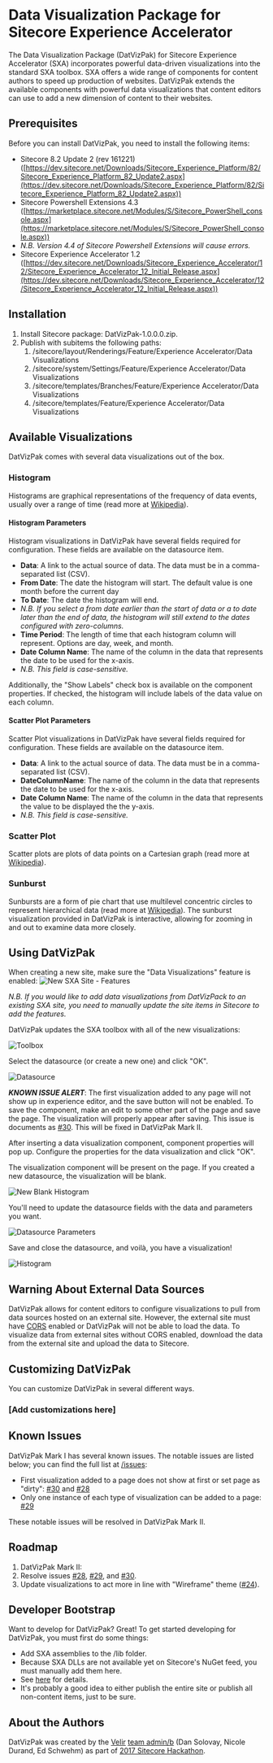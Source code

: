 # Data Visualization Package for Sitecore Experience Accelerator 

The Data Visualization Package (DatVizPak) for Sitecore Experience Accelerator (SXA) incorporates powerful data-driven visualizations into the standard SXA toolbox. SXA offers a wide range of components for content authors to speed up production of websites. DatVizPak extends the available components with powerful data visualizations that content editors can use to add a new dimension of content to their websites.

## Prerequisites

Before you can install DatVizPak, you need to install the following items:

* Sitecore 8.2 Update 2 (rev 161221) ([https://dev.sitecore.net/Downloads/Sitecore_Experience_Platform/82/Sitecore_Experience_Platform_82_Update2.aspx](https://dev.sitecore.net/Downloads/Sitecore_Experience_Platform/82/Sitecore_Experience_Platform_82_Update2.aspx))
* Sitecore Powershell Extensions 4.3 ([https://marketplace.sitecore.net/Modules/S/Sitecore_PowerShell_console.aspx](https://marketplace.sitecore.net/Modules/S/Sitecore_PowerShell_console.aspx)) 
 * *N.B. Version 4.4 of Sitecore Powershell Extensions will cause errors.*
* Sitecore Experience Accelerator 1.2 ([https://dev.sitecore.net/Downloads/Sitecore_Experience_Accelerator/12/Sitecore_Experience_Accelerator_12_Initial_Release.aspx](https://dev.sitecore.net/Downloads/Sitecore_Experience_Accelerator/12/Sitecore_Experience_Accelerator_12_Initial_Release.aspx))

## Installation

1. Install Sitecore package: DatVizPak-1.0.0.0.zip.
2. Publish with subitems the following paths:
	1. /sitecore/layout/Renderings/Feature/Experience Accelerator/Data Visualizations
	2. /sitecore/system/Settings/Feature/Experience Accelerator/Data Visualizations
	3. /sitecore/templates/Branches/Feature/Experience Accelerator/Data Visualizations
	4. /sitecore/templates/Feature/Experience Accelerator/Data Visualizations

## Available Visualizations

DatVizPak comes with several data visualizations out of the box.

### Histogram

Histograms are graphical representations of the frequency of data events, usually over a range of time (read more at [Wikipedia](https://en.wikipedia.org/wiki/Histogram "Wikipedia")). 

#### Histogram Parameters

Histogram visualizations in DatVizPak have several fields required for configuration. These fields are available on the datasource item. 

* **Data**: A link to the actual source of data. The data must be in a comma-separated list (CSV). 
* **From Date**: The date the histogram will start. The default value is one month before the current day
* **To Date**: The date the histogram will end.
 * _N.B. If you select a from date earlier than the start of data or a to date later than the end of data, the histogram will still extend to the dates configured with zero-columns._
* **Time Period**: The length of time that each histogram column will represent. Options are day, week, and month.
* **Date Column Name**: The name of the column in the data that represents the date to be used for the x-axis. 
 * _N.B. This field is case-sensitive._

Additionally, the "Show Labels" check box is available on the component properties. If checked, the histogram will include labels of the data value on each column. 

#### Scatter Plot Parameters

Scatter Plot visualizations in DatVizPak have several fields required for configuration. These fields are available on the datasource item. 

* **Data**: A link to the actual source of data. The data must be in a comma-separated list (CSV). 
* **DateColumnName**: The name of the column in the data that represents the date to be used for the x-axis. 
* **Date Column Name**: The name of the column in the data that represents the value to be displayed the the y-axis.
 * _N.B. This field is case-sensitive._

### Scatter Plot 

Scatter plots are plots of data points on a Cartesian graph (read more at [Wikipedia](https://en.wikipedia.org/wiki/Scatter_plot "Wikipedia")).

### Sunburst

Sunbursts are a form of pie chart that use multilevel concentric circles to represent hierarchical data (read more at [Wikipedia](https://en.wikipedia.org/wiki/Pie_chart#Ring_chart_.2F_Sunburst_chart_.2F_Multilevel_pie_chart "Wikipedia")). The sunburst visualization provided in DatVizPak is interactive, allowing for zooming in and out to examine data more closely. 

## Using DatVizPak

When creating a new site, make sure the "Data Visualizations" feature is enabled:
![New SXA Site - Features](https://i.imgur.com/22YtGiz.png)

_N.B. If you would like to add data visualizations from DatVizPack to an existing SXA site, you need to manually update the site items in Sitecore to add the features._

DatVizPak updates the SXA toolbox with all of the new visualizations:

![Toolbox](https://i.imgur.com/NPBr2CV.png)

Select the datasource (or create a new one) and click "OK".

![Datasource](https://i.imgur.com/uOiDySP.png)

**_KNOWN ISSUE ALERT_**: The first visualization added to any page will not show up in experience editor, and the save button will not be enabled. To save the component, make an edit to some other part of the page and save the page. The visualization will properly appear after saving. This issue is documents as [#30](/issues/30 "#30"). This will be fixed in DatVizPak Mark II.

After inserting a data visualization component, component properties will pop up. Configure the properties for the data visualization and click "OK". 

The visualization component will be present on the page. If you created a new datasource,  the visualization will be blank.

![New Blank Histogram](https://i.imgur.com/gi2HiZj.png)

You'll need to update the datasource fields with the data and parameters you want.

![Datasource Parameters](https://i.imgur.com/VIRKPxP.png)

Save and close the datasource, and voilà, you have a visualization!

![Histogram](https://i.imgur.com/M3E3hNZ.png)

## Warning About External Data Sources

DatVizPak allows for content editors to configure visualizations to pull from data sources hosted on an external site. However, the external site must have [CORS](https://en.wikipedia.org/wiki/Cross-origin_resource_sharing "CORS") enabled or DatVizPak will not be able to load the data. To visualize data from external sites without CORS enabled, download the data from the external site and upload the data to Sitecore. 

## Customizing DatVizPak

You can customize DatVizPak in several different ways.

### [Add customizations here]

## Known Issues

DatVizPak Mark I has several known issues. The notable issues are listed below; you can find the full list at [/issues](/issues "issues"): 

* First visualization added to a page does not show at first or set page as "dirty": [#30](/issues/30 "#30") and [#28](/issues/28 "#28")
* Only one instance of each type of visualization can be added to a page: [#29](/issues/29 "#29")

These notable issues will be resolved in DatVizPak Mark II.

## Roadmap

1. DatVizPak Mark II:
 1. Resolve issues [#28](/issues/28 "#28"), [#29](/issues/29 "#29"), and [#30](/issues/30 "#30").  
 2. Update visualizations to act more in line with "Wireframe" theme ([#24](/issues/24 "#24")).

## Developer Bootstrap

Want to develop for DatVizPak? Great! To get started developing for DatVizPak, you must first do some things:

* Add SXA assemblies to the /lib folder.
 * Because SXA DLLs are not available yet on Sitecore's NuGet feed, you must manually add them here.
 * See [here](/lib#sxa-dependencies "/lib/readme.md") for details.
* It's probably a good idea to either publish the entire site or publish all non-content items, just to be sure. 

## About the Authors

DatVizPak was created by the [Velir](https://www.velir.com "Velir") [team admin/b](/wiki/Team-admin-b "admin/b") (Dan Solovay, Nicole Durand, Ed Schwehm) as part of [2017 Sitecore Hackathon](http://www.sitecorehackathon.org/sitecore-hackathon-2017/ "Sitecore Hackathon 2017").
